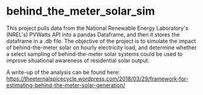 # behind_the_meter_solar_sim
This project pulls data from the National Renewable Energy Laboratory's (NREL's) PVWatts API into a pandas Dataframe, and then it stores the dataframe in a .db file. The objective of the project is to simulate the impact of behind-the-meter solar on hourly electricity load, and determine whether a select sampling of behind-the-meter solar systems could be used to improve situational awareness of residential solar output.

A write-up of the analysis can be found here: https://theeternalspicecycle.wordpress.com/2018/03/29/framework-for-estimating-behind-the-meter-solar-generation/

